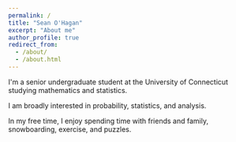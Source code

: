 ```yaml
---
permalink: /
title: "Sean O'Hagan"
excerpt: "About me"
author_profile: true
redirect_from: 
  - /about/
  - /about.html
---
```


I'm a senior undergraduate student at the University of Connecticut studying mathematics and statistics.

I am broadly interested in probability, statistics, and analysis. 

In my free time, I enjoy spending time with friends and family, snowboarding, exercise, and puzzles.